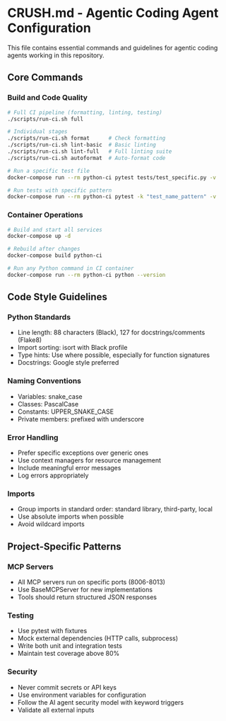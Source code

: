 # CRUSH.md - Agentic Coding Agent Configuration

This file contains essential commands and guidelines for agentic coding agents working in this repository.

## Core Commands

### Build and Code Quality
```bash
# Full CI pipeline (formatting, linting, testing)
./scripts/run-ci.sh full

# Individual stages
./scripts/run-ci.sh format      # Check formatting
./scripts/run-ci.sh lint-basic  # Basic linting
./scripts/run-ci.sh lint-full   # Full linting suite
./scripts/run-ci.sh autoformat  # Auto-format code

# Run a specific test file
docker-compose run --rm python-ci pytest tests/test_specific.py -v

# Run tests with specific pattern
docker-compose run --rm python-ci pytest -k "test_name_pattern" -v
```

### Container Operations
```bash
# Build and start all services
docker-compose up -d

# Rebuild after changes
docker-compose build python-ci

# Run any Python command in CI container
docker-compose run --rm python-ci python --version
```

## Code Style Guidelines

### Python Standards
- Line length: 88 characters (Black), 127 for docstrings/comments (Flake8)
- Import sorting: isort with Black profile
- Type hints: Use where possible, especially for function signatures
- Docstrings: Google style preferred

### Naming Conventions
- Variables: snake_case
- Classes: PascalCase
- Constants: UPPER_SNAKE_CASE
- Private members: prefixed with underscore

### Error Handling
- Prefer specific exceptions over generic ones
- Use context managers for resource management
- Include meaningful error messages
- Log errors appropriately

### Imports
- Group imports in standard order: standard library, third-party, local
- Use absolute imports when possible
- Avoid wildcard imports

## Project-Specific Patterns

### MCP Servers
- All MCP servers run on specific ports (8006-8013)
- Use BaseMCPServer for new implementations
- Tools should return structured JSON responses

### Testing
- Use pytest with fixtures
- Mock external dependencies (HTTP calls, subprocess)
- Write both unit and integration tests
- Maintain test coverage above 80%

### Security
- Never commit secrets or API keys
- Use environment variables for configuration
- Follow the AI agent security model with keyword triggers
- Validate all external inputs
